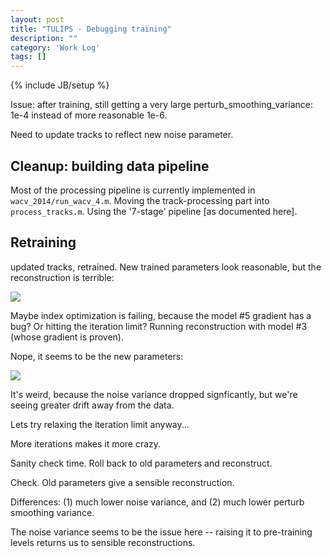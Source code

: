 ```yaml
---
layout: post
title: "TULIPS - Debugging training"
description: ""
category: 'Work Log'
tags: []
---
```

{% include JB/setup %}

Issue: after training, still getting a very large perturb_smoothing_variance:  1e-4 instead of more reasonable 1e-6.

Need to update tracks to reflect new noise parameter.

Cleanup: building data pipeline
-----------------------------

Most of the processing pipeline is currently implemented in `wacv_2014/run_wacv_4.m`.  Moving the track-processing part into `process_tracks.m`.  Using the '7-stage' pipeline [as documented here].

Retraining
---------

updated tracks, retrained.  New trained parameters look reasonable, but the reconstruction is terrible:
    
![]({{site.baseurl}}/img/2014-03-24-retrain_reconstruction.png)

Maybe index optimization is failing, because the model #5 gradient has a bug?  Or hitting the iteration limit?  Running reconstruction with model #3 (whose gradient is proven).  

Nope, it seems to be the new parameters:

![]({{site.baseurl}}/img/2014-03-24-retrain_reconstruction_2.png)

It's weird, because the noise variance dropped signficantly, but we're seeing greater drift away from the data.

Lets try relaxing the iteration limit anyway...

More iterations makes it more crazy.

Sanity check time.  Roll back to old parameters and reconstruct.

Check.  Old parameters give a sensible reconstruction.

Differences: (1) much lower noise variance, and (2) much lower perturb smoothing variance.

The noise variance seems to be the issue here -- raising it to pre-training levels returns us to sensible reconstructions.
